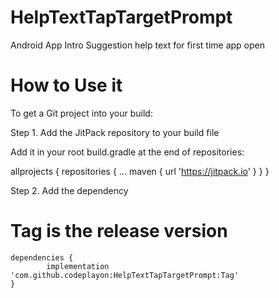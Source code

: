 # HelpTextTapTargetPrompt
Android App Intro Suggestion help text for first time app open 
# How to Use it 

To get a Git project into your build:

Step 1. Add the JitPack repository to your build file

Add it in your root build.gradle at the end of repositories:

allprojects {
		repositories {
			...
			maven { url 'https://jitpack.io' }
		}
	}
	
  
  Step 2. Add the dependency
  # Tag is the release version 
  
  	dependencies {
	        implementation 'com.github.codeplayon:HelpTextTapTargetPrompt:Tag'
	}
